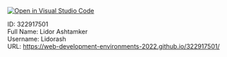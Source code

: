 [![Open in Visual Studio Code](https://classroom.github.com/assets/open-in-vscode-c66648af7eb3fe8bc4f294546bfd86ef473780cde1dea487d3c4ff354943c9ae.svg)](https://classroom.github.com/online_ide?assignment_repo_id=7636843&assignment_repo_type=AssignmentRepo)


ID: 322917501 <br />
Full Name: Lidor Ashtamker <br />
Username: Lidorash <br />
URL: https://web-development-environments-2022.github.io/322917501/
